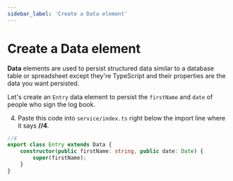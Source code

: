 ```yaml
---
sidebar_label: 'Create a Data element'
---
```


# Create a Data element

**Data** elements are used to persist structured data similar to a database table or spreadsheet except they're TypeScript and their properties are the data you want persisted.

Let's create an `Entry` data element to persist the `firstName` and `date` of people who sign the log book.

4. Paste this code into `service/index.ts` right below the import line where it says **//4**.

```typescript
//4
export class Entry extends Data {
    constructor(public firstName: string, public date: Date) {
        super(firstName);
    }
}
```
